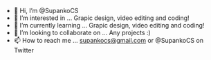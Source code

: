 - 👋 Hi, I’m @SupankoCS
- 👀 I’m interested in ... Grapic design, video editing and coding!
- 🌱 I’m currently learning ... Grapic design, video editing and coding!
- 💞️ I’m looking to collaborate on ... Any projects :)
- 📫 How to reach me ... supankocs@gmail.com or @SupankoCS on Twitter

<!---
SupankoCS/SupankoCS is a ✨ special ✨ repository because its `README.md` (this file) appears on your GitHub profile.
You can click the Preview link to take a look at your changes.
--->
